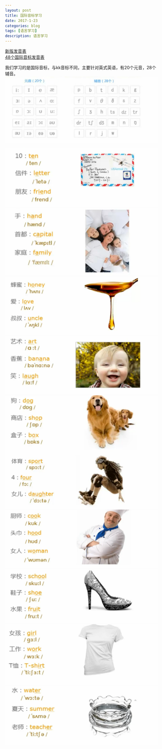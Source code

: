 ```yaml
---
layout: post
title: 国际音标学习
date: 2017-1-23
categories: blog
tags: [语言学习]
description: 语言学习
---
```


[新版发音表](http://en-yinbiao.xiao84.com/biao/)         
[48个国际音标发音表](http://en-yinbiao.xiao84.com/biao/924.html)

我们学习的是国际音标，与kk音标不同，主要针对英式英语，有20个元音，28个辅音。
![](https://raw.githubusercontent.com/whuhan2013/myImage/master/language/p1/p6.png)

![](https://raw.githubusercontent.com/whuhan2013/myImage/master/language/p1/p9.png)
![](https://raw.githubusercontent.com/whuhan2013/myImage/master/language/p1/p10.png)
![](https://raw.githubusercontent.com/whuhan2013/myImage/master/language/p1/p11.png)
![](https://raw.githubusercontent.com/whuhan2013/myImage/master/language/p1/p12.png)
![](https://raw.githubusercontent.com/whuhan2013/myImage/master/language/p1/p13.png)
![](https://raw.githubusercontent.com/whuhan2013/myImage/master/language/p1/p14.png)
![](https://raw.githubusercontent.com/whuhan2013/myImage/master/language/p1/p15.png)
![](https://raw.githubusercontent.com/whuhan2013/myImage/master/language/p1/p16.png)
![](https://raw.githubusercontent.com/whuhan2013/myImage/master/language/p1/p17.png)
![](https://raw.githubusercontent.com/whuhan2013/myImage/master/language/p1/p18.png)

